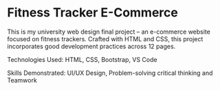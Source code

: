 # Fitness Tracker E-Commerce
This is my university web design final project – an e-commerce website focused on fitness trackers. Crafted with HTML and CSS, this project incorporates good development practices across 12 pages.

Technologies Used: HTML, CSS, Bootstrap, VS Code

Skills Demonstrated: UI/UX Design, Problem-solving critical thinking and Teamwork

